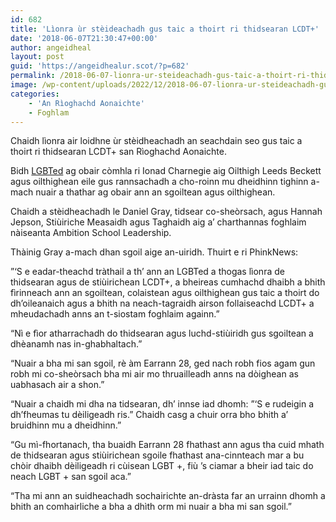 ```yaml
---
id: 682
title: 'Lìonra ùr stèideachadh gus taic a thoirt ri thidsearan LCDT+'
date: '2018-06-07T21:30:47+00:00'
author: angeidheal
layout: post
guid: 'https://angeidhealur.scot/?p=682'
permalink: /2018-06-07-lionra-ur-steideachadh-gus-taic-a-thoirt-ri-thidsearan-lcdt/
image: /wp-content/uploads/2022/12/2018-06-07-lionra-ur-steideachadh-gus-taic-a-thoirt-ri-thidsearan-lcdt.webp
categories:
    - 'An Rìoghachd Aonaichte'
    - Foghlam
---
```


Chaidh lìonra air loidhne ùr stèidheachadh an seachdain seo gus taic a thoirt ri thidsearan LCDT+ san Rìoghachd Aonaichte.

Bidh [LGBTed](http://lgbted.uk/) ag obair còmhla ri Ionad Charnegie aig Oilthigh Leeds Beckett agus oilthighean eile gus rannsachadh a cho-roinn mu dheidhinn tighinn a-mach nuair a thathar ag obair ann an sgoiltean agus oilthighean.

Chaidh a stèidheachadh le Daniel Gray, tidsear co-sheòrsach, agus Hannah Jepson, Stiùiriche Measaidh agus Taghaidh aig a’ charthannas foghlaim nàiseanta Ambition School Leadership.

Thàinig Gray a-mach dhan sgoil aige an-uiridh. Thuirt e ri PhinkNews:

”‘S e eadar-theachd tràthail a th’ ann an LGBTed a thogas lìonra de thidsearan agus de stiùirichean LCDT+, a bheireas cumhachd dhaibh a bhith fìrinneach ann an sgoiltean, colaistean agus oilthighean gus taic a thoirt do dh’oileanaich agus a bhith na neach-tagraidh airson follaiseachd LCDT+ a mheudachadh anns an t-siostam foghlaim againn.”

“Nì e fìor atharrachadh do thidsearan agus luchd-stiùiridh gus sgoiltean a dhèanamh nas in-ghabhaltach.”

“Nuair a bha mi san sgoil, rè àm Earrann 28, ged nach robh fios agam gun robh mi co-sheòrsach bha mi air mo thruailleadh anns na dòighean as uabhasach air a shon.”

“Nuair a chaidh mi dha na tidsearan, dh’ innse iad dhomh: ”‘S e rudeigin a dh’fheumas tu dèiligeadh ris.” Chaidh casg a chuir orra bho bhith a’ bruidhinn mu a dheidhinn.”

“Gu mì-fhortanach, tha buaidh Earrann 28 fhathast ann agus tha cuid mhath de thidsearan agus stiùirichean sgoile fhathast ana-cinnteach mar a bu chòir dhaibh dèiligeadh ri cùisean LGBT +, fiù ’s ciamar a bheir iad taic do neach LGBT + san sgoil aca.”

“Tha mi ann an suidheachadh sochairichte an-dràsta far an urrainn dhomh a bhith an comhairliche a bha a dhìth orm mi nuair a bha mi san sgoil.”